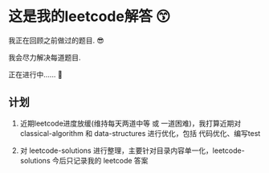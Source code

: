 # 这是我的leetcode解答 :kissing_smiling_eyes:

我正在回顾之前做过的题目. :sunglasses:

我会尽力解决每道题目.

正在进行中...... :whale:

## 计划

1. 近期leetcode进度放缓(维持每天两道中等 或 一道困难)，我打算近期对 classical-algorithm 和 data-structures 进行优化，包括 代码优化、编写test

2. 对 leetcode-solutions 进行整理，主要针对目录内容单一化，leetcode-solutions 今后只记录我的 leetcode 答案
